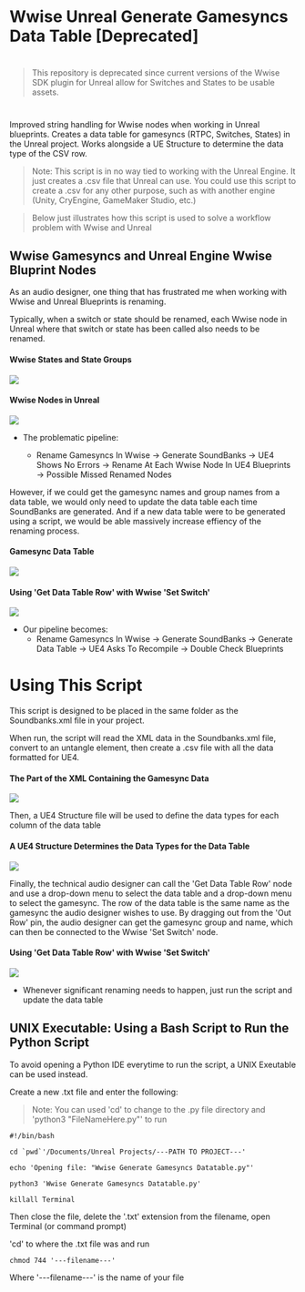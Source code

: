 # Wwise Unreal Generate Gamesyncs Data Table [Deprecated]
#
#
> This repository is deprecated since current versions of the Wwise SDK plugin for Unreal allow for Switches and States to be usable assets.
#
#


Improved string handling for Wwise nodes when working in Unreal blueprints. Creates a data table for gamesyncs (RTPC, Switches, States) in the Unreal project. Works alongside a UE Structure to determine the data type of the CSV row.

> Note: This script is in no way tied to working with the Unreal Engine. It just creates a .csv file that Unreal can use. You could use this script to create a .csv for any other purpose, such as with another engine (Unity, CryEngine, GameMaker Studio, etc.)

> Below just illustrates how this script is used to solve a workflow problem with Wwise and Unreal

## Wwise Gamesyncs and Unreal Engine Wwise Bluprint Nodes
As an audio designer, one thing that has frustrated me when working with Wwise and Unreal Blueprints is renaming.

Typically, when a switch or state should be renamed, each Wwise node in Unreal where that switch or state has been called also needs to be renamed. 

#### Wwise States and State Groups
<img src="https://github.com/SoundsLikeJonny/WwiseUnrealGenerateGamesyncsDataTable/blob/master/photos/wwise%20containers.png">

#### Wwise Nodes in Unreal
<img src="https://github.com/SoundsLikeJonny/WwiseUnrealGenerateGamesyncsDataTable/blob/master/photos/nodes%20before.png">

* The problematic pipeline: 

  - Rename Gamesyncs In Wwise -> Generate SoundBanks -> UE4 Shows No Errors -> Rename At Each Wwise Node In UE4 Blueprints -> Possible Missed Renamed Nodes

However, if we could get the gamesync names and group names from a data table, we would only need to update the data table each time SoundBanks are generated. And if a new data table were to be generated using a script, we would be able massively increase effiency of the renaming process.

#### Gamesync Data Table
<img src="https://github.com/SoundsLikeJonny/WwiseUnrealGenerateGamesyncsDataTable/blob/master/photos/data%20table.png">


#### Using 'Get Data Table Row' with Wwise 'Set Switch'
<img src="https://github.com/SoundsLikeJonny/WwiseUnrealGenerateGamesyncsDataTable/blob/master/photos/final%20blueprint%20node.png">

* Our pipeline becomes:
  - Rename Gamesyncs In Wwise -> Generate SoundBanks -> Generate Data Table -> UE4 Asks To Recompile -> Double Check Blueprints

# Using This Script
This script is designed to be placed in the same folder as the Soundbanks.xml file in your project. 

When run, the script will read the XML data in the Soundbanks.xml file, convert to an untangle element, then create a .csv file with all the data formatted for UE4.

#### The Part of the XML Containing the Gamesync Data
<img src="https://github.com/SoundsLikeJonny/WwiseUnrealGenerateGamesyncsDataTable/blob/master/photos/XML.png">

Then, a UE4 Structure file will be used to define the data types for each column of the data table

#### A UE4 Structure Determines the Data Types for the Data Table
<img src="https://github.com/SoundsLikeJonny/WwiseUnrealGenerateGamesyncsDataTable/blob/master/photos/stat.png">


Finally, the technical audio designer can call the 'Get Data Table Row' node and use a drop-down menu to select the data table and a drop-down menu to select the gamesync. The row of the data table is the same name as the gamesync the audio designer wishes to use. By dragging out from the 'Out Row' pin, the audio designer can get the gamesync group and name, which can then be connected to the Wwise 'Set Switch' node.

#### Using 'Get Data Table Row' with Wwise 'Set Switch'
<img src="https://github.com/SoundsLikeJonny/WwiseUnrealGenerateGamesyncsDataTable/blob/master/photos/final%20blueprint%20node.png">

* Whenever significant renaming needs to happen, just run the script and update the data table

## UNIX Executable: Using a Bash Script to Run the Python Script
To avoid opening a Python IDE everytime to run the script, a UNIX Exeutable can be used instead. 

Create a new .txt file and enter the following:

> Note: You can used 'cd' to change to the .py file directory and 'python3 "FileNameHere.py"' to run
```
#!/bin/bash

cd `pwd`'/Documents/Unreal Projects/---PATH TO PROJECT---'

echo 'Opening file: "Wwise Generate Gamesyncs Datatable.py"'

python3 'Wwise Generate Gamesyncs Datatable.py'

killall Terminal
```

Then close the file, delete the '.txt' extension from the filename, open Terminal (or command prompt)

'cd' to where the .txt file was and run
```
chmod 744 '---filename---'
```
Where '---filename---' is the name of your file


